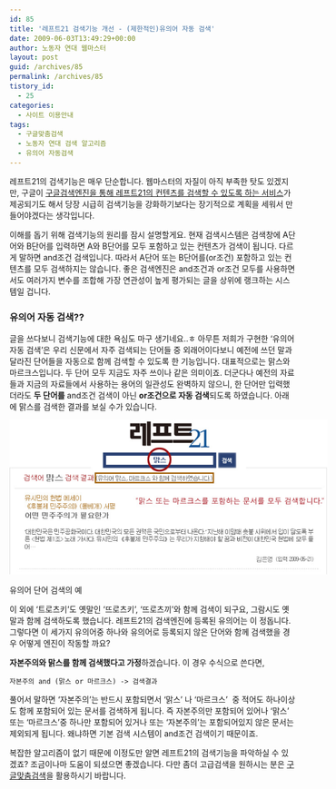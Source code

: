 ```yaml
---
id: 85
title: '레프트21 검색기능 개선 - (제한적인)유의어 자동 검색'
date: 2009-06-03T13:49:29+00:00
author: 노동자 연대 웹마스터
layout: post
guid: /archives/85
permalink: /archives/85
tistory_id:
  - 25
categories:
  - 사이트 이용안내
tags:
  - 구글맞춤검색
  - 노동자 연대 검색 알고리즘
  - 유의어 자동검색
---
```


레프트21의 검색기능은 매우 단순합니다. 웹마스터의 자질이 아직 부족한 탓도 있겠지만, 구글이 <a href="/webmaster/14" target="_blank" title="더 효과적으로 검색기능을 활용하자!" class="broken_link">구글검색엔진을 통해 레프트21의 컨텐츠를 검색할 수 있도록 하는 서비스</a>가 제공되기도 해서 당장 시급히 검색기능을 강화하기보다는 장기적으로 계획을 세워서 만들어야겠다는 생각입니다. 

이해를 돕기 위해 검색기능의 원리를 잠시 설명할게요. 현재 검색시스템은 검색창에 A단어와 B단어를 입력하면 A와 B단어를 모두 포함하고 있는 컨텐츠가 검색이 됩니다. 다르게 말하면 and조건 검색입니다. 따라서 A단어 또는 B단어를(or조건) 포함하고 있는 컨텐츠를 모두 검색하지는 않습니다. 좋은 검색엔진은 and조건과 or조건 모두를 사용하면서도 여러가지 변수를 조합해 가장 연관성이 높게 평가되는 글을 상위에 랭크하는 시스템일 겁니다. 

### 유의어 자동 검색??

글을 쓰다보니 검색기능에 대한 욕심도 마구 생기네요..ㅎ 아무튼 저희가 구현한 ‘유의어 자동 검색’은 우리 신문에서 자주 검색되는 단어들 중 외래어이다보니 예전에 쓰던 말과 달라진 단어들을 자동으로 함께 검색할 수 있도록 한 기능입니다. 대표적으로는 맑스와 마르크스입니다. 두 단어 모두 지금도 자주 쓰이나 같은 의미이죠. 더군다나 예전의 자료들과 지금의 자료들에서 사용하는 용어의 일관성도 완벽하지 않으니, 한 단어만 입력했더라도 <span style="font-weight: bold;">두 단어를</span> and조건 검색이 아닌 <span style="font-weight: bold;">or조건으로 자동 검색</span>되도록 하였습니다. 아래에 맑스를 검색한 결과를 보실 수가 있습니다. 

<div style="width: 570px" class="wp-caption aligncenter">
  <img src="/wp-content/uploads/1/cfile6.uf.13291D4E4D084708064A52.jpg" width="560" height="272" alt="사용자 삽입 이미지" />
  
  <p class="wp-caption-text">
    유의어 단어 검색의 예
  </p>
</div>이 외에 ‘트로츠키’도 옛말인 ‘뜨로츠키’, ‘뜨로츠끼’와 함께 검색이 되구요, 그람시도 옛말과 함께 검색하도록 했습니다. 레프트21의 검색엔진에 등록된 유의어는 이 정돕니다. 그렇다면 이 세가지 유의어중 하나와 유의어로 등록되지 않은 단어와 함께 검색했을 경우 어떻게 엔진이 작동할 까요? 

<span style="font-weight: bold;">자본주의와 맑스를 함께 검색했다고 가정</span>하겠습니다. 이 경우 수식으로 쓴다면, 

    자본주의 and (맑스 or 마르크스) -> 검색결과

풀어서 말하면 ‘자본주의’는 반드시 포함되면서 ‘맑스’ 나 ‘마르크스’&nbsp; 중 적어도 하나이상도 함께 포함되어 있는 문서를 검색하게 됩니다. 즉 자본주의만 포함되어 있어나 ‘맑스’ 또는 ‘마르크스’중 하나만 포함되어 있거나 또는 ‘자본주의’는 포함되어있지 않은 문서는 제외되게 됩니다. 왜냐하면 기본 검색 시스템이 and조건 검색이기 때문이죠.

복잡한 알고리즘이 없기 때문에 이정도만 알면 레프트21의 검색기능을 파악하실 수 있겠죠? 조금이나마 도움이 되셨으면 좋겠습니다. 다만 좀더 고급검색을 원하시는 분은 <a href="/webmaster/14" target="_blank" title="더 효과적으로 검색기능을 활용하자!" class="broken_link">구글맞춤검색</a>을 활용하시기 바랍니다.
